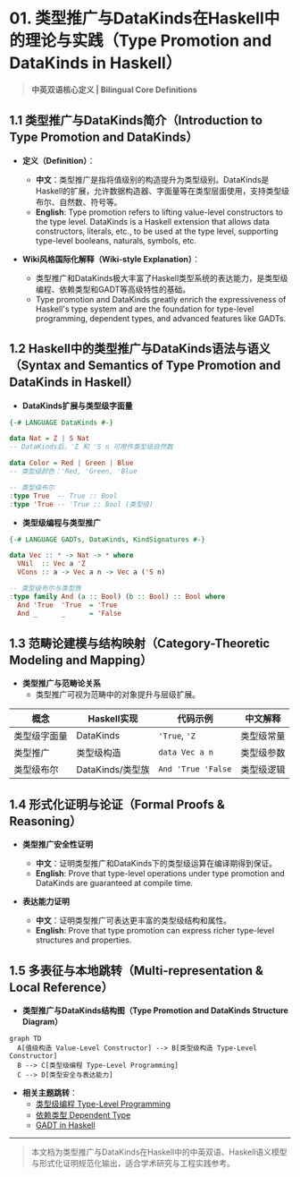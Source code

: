 # 01. 类型推广与DataKinds在Haskell中的理论与实践（Type Promotion and DataKinds in Haskell）

> **中英双语核心定义 | Bilingual Core Definitions**

## 1.1 类型推广与DataKinds简介（Introduction to Type Promotion and DataKinds）

- **定义（Definition）**：
  - **中文**：类型推广是指将值级别的构造提升为类型级别。DataKinds是Haskell的扩展，允许数据构造器、字面量等在类型层面使用，支持类型级布尔、自然数、符号等。
  - **English**: Type promotion refers to lifting value-level constructors to the type level. DataKinds is a Haskell extension that allows data constructors, literals, etc., to be used at the type level, supporting type-level booleans, naturals, symbols, etc.

- **Wiki风格国际化解释（Wiki-style Explanation）**：
  - 类型推广和DataKinds极大丰富了Haskell类型系统的表达能力，是类型级编程、依赖类型和GADT等高级特性的基础。
  - Type promotion and DataKinds greatly enrich the expressiveness of Haskell's type system and are the foundation for type-level programming, dependent types, and advanced features like GADTs.

## 1.2 Haskell中的类型推广与DataKinds语法与语义（Syntax and Semantics of Type Promotion and DataKinds in Haskell）

- **DataKinds扩展与类型级字面量**

```haskell
{-# LANGUAGE DataKinds #-}

data Nat = Z | S Nat
-- DataKinds后，'Z 和 'S n 可用作类型级自然数

data Color = Red | Green | Blue
-- 类型级颜色：'Red, 'Green, 'Blue

-- 类型级布尔
:type True  -- True :: Bool
:type 'True -- 'True :: Bool (类型级)
```

- **类型级编程与类型推广**

```haskell
{-# LANGUAGE GADTs, DataKinds, KindSignatures #-}

data Vec :: * -> Nat -> * where
  VNil  :: Vec a 'Z
  VCons :: a -> Vec a n -> Vec a ('S n)

-- 类型级布尔与类型族
:type family And (a :: Bool) (b :: Bool) :: Bool where
  And 'True  'True  = 'True
  And _      _      = 'False
```

## 1.3 范畴论建模与结构映射（Category-Theoretic Modeling and Mapping）

- **类型推广与范畴论关系**
  - 类型推广可视为范畴中的对象提升与层级扩展。

| 概念 | Haskell实现 | 代码示例 | 中文解释 |
|------|-------------|----------|----------|
| 类型级字面量 | DataKinds | `'True`, `'Z` | 类型级常量 |
| 类型推广 | 类型级构造 | `data Vec a n` | 类型级参数 |
| 类型级布尔 | DataKinds/类型族 | `And 'True 'False` | 类型级逻辑 |

## 1.4 形式化证明与论证（Formal Proofs & Reasoning）

- **类型推广安全性证明**
  - **中文**：证明类型推广和DataKinds下的类型级运算在编译期得到保证。
  - **English**: Prove that type-level operations under type promotion and DataKinds are guaranteed at compile time.

- **表达能力证明**
  - **中文**：证明类型推广可表达更丰富的类型级结构和属性。
  - **English**: Prove that type promotion can express richer type-level structures and properties.

## 1.5 多表征与本地跳转（Multi-representation & Local Reference）

- **类型推广与DataKinds结构图（Type Promotion and DataKinds Structure Diagram）**

```mermaid
graph TD
  A[值级构造 Value-Level Constructor] --> B[类型级构造 Type-Level Constructor]
  B --> C[类型级编程 Type-Level Programming]
  C --> D[类型安全与表达能力]
```

- **相关主题跳转**：
  - [类型级编程 Type-Level Programming](./01-Programming-in-Haskell.md)
  - [依赖类型 Dependent Type](./01-Dependent-Type.md)
  - [GADT in Haskell](./01-GADT.md)

---

> 本文档为类型推广与DataKinds在Haskell中的中英双语、Haskell语义模型与形式化证明规范化输出，适合学术研究与工程实践参考。
